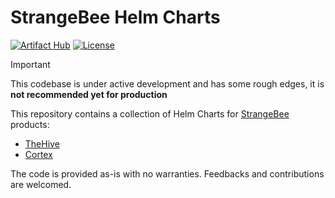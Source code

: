 # StrangeBee Helm Charts

[![Artifact Hub](https://img.shields.io/endpoint?url=https://artifacthub.io/badge/repository/strangebee-helm)](https://artifacthub.io/packages/search?repo=strangebee-helm) [![License](https://img.shields.io/badge/License-AGPL--3.0-blue.svg)](https://opensource.org/license/agpl-v3)

> [!IMPORTANT]
> This codebase is under active development and has some rough edges, it is **not recommended yet for production**

This repository contains a collection of Helm Charts for [StrangeBee](https://strangebee.com/) products:
- [TheHive](https://github.com/StrangeBeeCorp/helm-charts/tree/main/thehive-charts/thehive)
- [Cortex](https://github.com/StrangeBeeCorp/helm-charts/tree/main/cortex-charts/cortex)

The code is provided as-is with no warranties. Feedbacks and contributions are welcomed.
